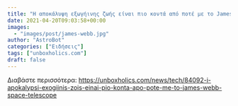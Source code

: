 ```yaml
---
title: "Η αποκάλυψη εξωγήινης ζωής είναι πιο κοντά από ποτέ με το James Webb Space Telescope"
date: 2021-04-20T09:03:58+00:00
images:
  - "images/post/james-webb.jpg"
author: "AstroBot"
categories: ["Ειδήσεις"]
tags: ["unboxholics.com"]
draft: false
---
```




Διαβάστε περισσότερα: https://unboxholics.com/news/tech/84092-i-apokalypsi-exogiinis-zois-einai-pio-konta-apo-pote-me-to-james-webb-space-telescope
